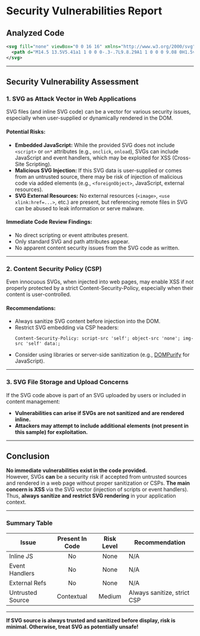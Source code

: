 # Security Vulnerabilities Report

## Analyzed Code

```xml
<svg fill="none" viewBox="0 0 16 16" xmlns="http://www.w3.org/2000/svg">
  <path d="M14.5 13.5V5.41a1 1 0 0 0-.3-.7L9.8.29A1 1 0 0 0 9.08 0H1.5v13.5A2.5 2.5 0 0 0 4 16h8a2.5 2.5 0 0 0 2.5-2.5m-1.5 0v-7H8v-5H3v12a1 1 0 0 0 1 1h8a1 1 0 0 0 1-1M9.5 5V2.12L12.38 5zM5.13 5h-.62v1.25h2.12V5zm-.62 3h7.12v1.25H4.5zm.62 3h-.62v1.25h7.12V11z" clip-rule="evenodd" fill="#666" fill-rule="evenodd"/>
</svg>
```

---

## Security Vulnerability Assessment

### 1. **SVG as Attack Vector in Web Applications**
SVG files (and inline SVG code) can be a vector for various security issues, especially when user-supplied or dynamically rendered in the DOM.

#### **Potential Risks:**
- **Embedded JavaScript:** While the provided SVG does not include `<script>` or `on*` attributes (e.g., `onclick`, `onload`), SVGs can include JavaScript and event handlers, which may be exploited for XSS (Cross-Site Scripting).
- **Malicious SVG Injection:** If this SVG data is user-supplied or comes from an untrusted source, there may be risk of injection of malicious code via added elements (e.g., `<foreignObject>`, JavaScript, external resources).
- **SVG External Resources:** No external resources (`<image>`, `<use xlink:href=...>`, etc.) are present, but referencing remote files in SVG can be abused to leak information or serve malware.

#### **Immediate Code Review Findings:**
- No direct scripting or event attributes present.
- Only standard SVG and path attributes appear.
- No apparent content security issues from the SVG code as written.

---

### 2. **Content Security Policy (CSP)**
Even innocuous SVGs, when injected into web pages, may enable XSS if not properly protected by a strict Content-Security-Policy, especially when their content is user-controlled.

#### **Recommendations:**
- Always sanitize SVG content before injection into the DOM.
- Restrict SVG embedding via CSP headers:  
  ```
  Content-Security-Policy: script-src 'self'; object-src 'none'; img-src 'self' data:;
  ```
- Consider using libraries or server-side sanitization (e.g., [DOMPurify](https://github.com/cure53/DOMPurify) for JavaScript).

---

### 3. **SVG File Storage and Upload Concerns**
If the SVG code above is part of an SVG uploaded by users or included in content management:
- **Vulnerabilities can arise if SVGs are not sanitized and are rendered inline.**
- **Attackers may attempt to include additional elements (not present in this sample) for exploitation.**

---

## Conclusion

**No immediate vulnerabilities exist in the code provided.**  
However, SVGs **can** be a security risk if accepted from untrusted sources and rendered in a web page without proper sanitization or CSPs. **The main concern is XSS** via the SVG vector (injection of scripts or event handlers). Thus, **always sanitize and restrict SVG rendering** in your application context.

---

### Summary Table

| Issue            | Present In Code | Risk Level | Recommendation                  |
|------------------|:--------------:|:----------:|---------------------------------|
| Inline JS        |      No        |   None     | N/A                             |
| Event Handlers   |      No        |   None     | N/A                             |
| External Refs    |      No        |   None     | N/A                             |
| Untrusted Source | Contextual     |   Medium   | Always sanitize, strict CSP     |

---

**If SVG source is always trusted and sanitized before display, risk is minimal. Otherwise, treat SVG as potentially unsafe!**